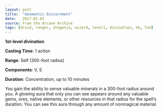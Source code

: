 ```yaml
---
layout: post
title:  "Geomantic Discernment"
date:   2017-01-01
source: From the Arcane Archive
tags: [druid, ranger, shugenja, wizard, level1, divination, hb, fan]
---
```


**1st-level divination**

**Casting Time**: 1 action

**Range**: Self (300-foot radius)

**Components**: V, S

**Duration**: Concentration, up to 10 minutes

You gain the ability to sense valuable minerals in a 300-foot radius around you. A glowing aura that only you can see appears around any valuable gems, ores, native elements, or other resources in that radius for the spell’s duration. You can see this aura through any amount of nonmagical material.
